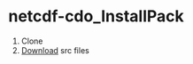 # netcdf-cdo_InstallPack


1. Clone
2. [Download](https://disk.yandex.com/d/_EajVbirUuVYiw) src files

